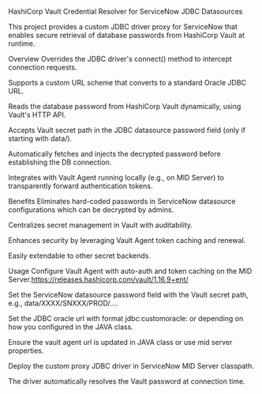 HashiCorp Vault Credential Resolver for ServiceNow JDBC Datasources

This project provides a custom JDBC driver proxy for ServiceNow that enables secure retrieval of database passwords from HashiCorp Vault at runtime.

Overview
Overrides the JDBC driver's connect() method to intercept connection requests.

Supports a custom URL scheme that converts to a standard Oracle JDBC URL.

Reads the database password from HashiCorp Vault dynamically, using Vault's HTTP API.

Accepts Vault secret path in the JDBC datasource password field (only if starting with data/).

Automatically fetches and injects the decrypted password before establishing the DB connection.

Integrates with Vault Agent running locally (e.g., on MID Server) to transparently forward authentication tokens.

Benefits
Eliminates hard-coded passwords in ServiceNow datasource configurations which can be decrypted by admins.

Centralizes secret management in Vault with auditability.

Enhances security by leveraging Vault Agent token caching and renewal.

Easily extendable to other secret backends.

Usage
Configure Vault Agent with auto-auth and token caching on the MID Server.https://releases.hashicorp.com/vault/1.16.9+ent/

Set the ServiceNow datasource password field with the Vault secret path, e.g., data/XXXX/SNXXX/PROD/....

Set the JDBC oracle url with format jdbc:customoracle: or depending on how you configured in the JAVA class. 

Ensure the vault agent url is updated in JAVA class or use mid server properties. 

Deploy the custom proxy JDBC driver in ServiceNow MID Server classpath.

The driver automatically resolves the Vault password at connection time.
